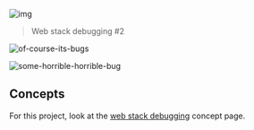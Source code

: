 ![img](https://assets.imaginablefutures.com/media/images/ALX_Logo.max-200x150.png)
  > Web stack debugging #2

![of-course-its-bugs](https://media2.giphy.com/media/duL28c2tptZ0zAopCf/200.webp?cid=ecf05e479kdl5gzk8zh2j3drkndikfjrw2q3k77gp8l2e1it&rid=200.webp&ct=g)

![some-horrible-horrible-bug](https://s3.amazonaws.com/intranet-projects-files/holbertonschool-sysadmin_devops/287/99littlebugsinthecode-holberton.jpg)

## Concepts
For this project, look at the [web stack debugging](https://intranet.alxswe.com/concepts/68) concept page.
